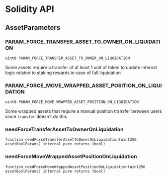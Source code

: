 # Solidity API

## AssetParameters

### PARAM_FORCE_TRANSFER_ASSET_TO_OWNER_ON_LIQUIDATION

```solidity
uint8 PARAM_FORCE_TRANSFER_ASSET_TO_OWNER_ON_LIQUIDATION
```

Some assets require a transfer of at least 1 unit of token
to update internal logic related to staking rewards in case of full liquidation

### PARAM_FORCE_MOVE_WRAPPED_ASSET_POSITION_ON_LIQUIDATION

```solidity
uint8 PARAM_FORCE_MOVE_WRAPPED_ASSET_POSITION_ON_LIQUIDATION
```

Some wrapped assets that require a manual position transfer between users
since `transfer` doesn't do this

### needForceTransferAssetToOwnerOnLiquidation

```solidity
function needForceTransferAssetToOwnerOnLiquidation(uint256 assetBoolParams) internal pure returns (bool)
```

### needForceMoveWrappedAssetPositionOnLiquidation

```solidity
function needForceMoveWrappedAssetPositionOnLiquidation(uint256 assetBoolParams) internal pure returns (bool)
```

